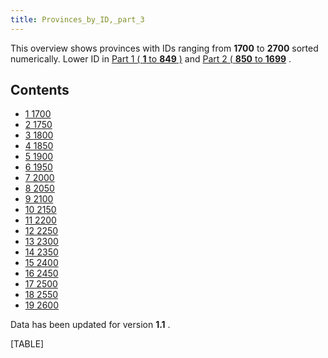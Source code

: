 ```yaml
---
title: Provinces_by_ID,_part_3
---
```

This overview shows provinces with IDs ranging from **1700** to **2700**
sorted numerically. Lower ID in [Part 1 ( **1** to **849**
)](/wiki/Provinces_by_ID,_part_1 "Provinces by ID, part 1") and [Part 2
( **850** to
**1699**](/wiki/Provinces_by_ID,_part_2 "Provinces by ID, part 2") .

## Contents

-   [ 1 1700 ](#1700)
-   [ 2 1750 ](#1750)
-   [ 3 1800 ](#1800)
-   [ 4 1850 ](#1850)
-   [ 5 1900 ](#1900)
-   [ 6 1950 ](#1950)
-   [ 7 2000 ](#2000)
-   [ 8 2050 ](#2050)
-   [ 9 2100 ](#2100)
-   [ 10 2150 ](#2150)
-   [ 11 2200 ](#2200)
-   [ 12 2250 ](#2250)
-   [ 13 2300 ](#2300)
-   [ 14 2350 ](#2350)
-   [ 15 2400 ](#2400)
-   [ 16 2450 ](#2450)
-   [ 17 2500 ](#2500)
-   [ 18 2550 ](#2550)
-   [ 19 2600 ](#2600)

Data has been updated for version **1.1** .

[TABLE]
